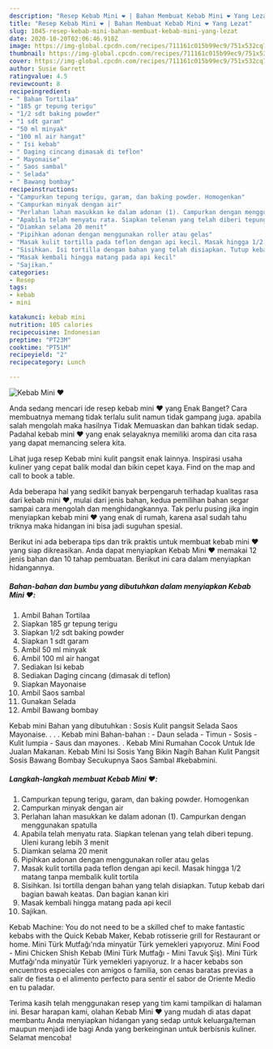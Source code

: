 ```yaml
---
description: "Resep Kebab Mini ❤️ | Bahan Membuat Kebab Mini ❤️ Yang Lezat"
title: "Resep Kebab Mini ❤️ | Bahan Membuat Kebab Mini ❤️ Yang Lezat"
slug: 1045-resep-kebab-mini-bahan-membuat-kebab-mini-yang-lezat
date: 2020-10-20T02:06:46.910Z
image: https://img-global.cpcdn.com/recipes/711161c015b99ec9/751x532cq70/kebab-mini-❤️-foto-resep-utama.jpg
thumbnail: https://img-global.cpcdn.com/recipes/711161c015b99ec9/751x532cq70/kebab-mini-❤️-foto-resep-utama.jpg
cover: https://img-global.cpcdn.com/recipes/711161c015b99ec9/751x532cq70/kebab-mini-❤️-foto-resep-utama.jpg
author: Susie Garrett
ratingvalue: 4.5
reviewcount: 8
recipeingredient:
- " Bahan Tortilaa"
- "185 gr tepung terigu"
- "1/2 sdt baking powder"
- "1 sdt garam"
- "50 ml minyak"
- "100 ml air hangat"
- " Isi kebab"
- " Daging cincang dimasak di teflon"
- " Mayonaise"
- " Saos sambal"
- " Selada"
- " Bawang bombay"
recipeinstructions:
- "Campurkan tepung terigu, garam, dan baking powder. Homogenkan"
- "Campurkan minyak dengan air"
- "Perlahan lahan masukkan ke dalam adonan (1). Campurkan dengan menggunakan spatulla"
- "Apabila telah menyatu rata. Siapkan telenan yang telah diberi tepung. Uleni kurang lebih 3 menit"
- "Diamkan selama 20 menit"
- "Pipihkan adonan dengan menggunakan roller atau gelas"
- "Masak kulit tortilla pada teflon dengan api kecil. Masak hingga 1/2 matang tanpa membalik kulit tortila"
- "Sisihkan. Isi tortilla dengan bahan yang telah disiapkan. Tutup kebab dari bagian bawah keatas. Dan bagian kanan kiri"
- "Masak kembali hingga matang pada api kecil"
- "Sajikan."
categories:
- Resep
tags:
- kebab
- mini

katakunci: kebab mini 
nutrition: 105 calories
recipecuisine: Indonesian
preptime: "PT23M"
cooktime: "PT51M"
recipeyield: "2"
recipecategory: Lunch

---
```



![Kebab Mini ❤️](https://img-global.cpcdn.com/recipes/711161c015b99ec9/751x532cq70/kebab-mini-❤️-foto-resep-utama.jpg)

Anda sedang mencari ide resep kebab mini ❤️ yang Enak Banget? Cara membuatnya memang tidak terlalu sulit namun tidak gampang juga. apabila salah mengolah maka hasilnya Tidak Memuaskan dan bahkan tidak sedap. Padahal kebab mini ❤️ yang enak selayaknya memiliki aroma dan cita rasa yang dapat memancing selera kita.

Lihat juga resep Kebab mini kulit pangsit enak lainnya. Inspirasi usaha kuliner yang cepat balik modal dan bikin cepet kaya. Find on the map and call to book a table.

Ada beberapa hal yang sedikit banyak berpengaruh terhadap kualitas rasa dari kebab mini ❤️, mulai dari jenis bahan, kedua pemilihan bahan segar sampai cara mengolah dan menghidangkannya. Tak perlu pusing jika ingin menyiapkan kebab mini ❤️ yang enak di rumah, karena asal sudah tahu triknya maka hidangan ini bisa jadi suguhan spesial.


Berikut ini ada beberapa tips dan trik praktis untuk membuat kebab mini ❤️ yang siap dikreasikan. Anda dapat menyiapkan Kebab Mini ❤️ memakai 12 jenis bahan dan 10 tahap pembuatan. Berikut ini cara dalam menyiapkan hidangannya.

<!--inarticleads1-->

##### Bahan-bahan dan bumbu yang dibutuhkan dalam menyiapkan Kebab Mini ❤️:

1. Ambil  Bahan Tortilaa
1. Siapkan 185 gr tepung terigu
1. Siapkan 1/2 sdt baking powder
1. Siapkan 1 sdt garam
1. Ambil 50 ml minyak
1. Ambil 100 ml air hangat
1. Sediakan  Isi kebab
1. Sediakan  Daging cincang (dimasak di teflon)
1. Siapkan  Mayonaise
1. Ambil  Saos sambal
1. Gunakan  Selada
1. Ambil  Bawang bombay


Kebab mini Bahan yang dibutuhkan : Sosis Kulit pangsit Selada Saos Mayonaise. . . . Kebab mini Bahan-bahan : - Daun selada - Timun - Sosis - Kulit lumpia - Saus dan mayones. . Kebab Mini Rumahan Cocok Untuk Ide Jualan Makanan. Kebab Mini Isi Sosis Yang Bikin Nagih Bahan Kulit Pangsit Sosis Bawang Bombay Secukupnya Saos Sambal #kebabmini. 

<!--inarticleads2-->

##### Langkah-langkah membuat Kebab Mini ❤️:

1. Campurkan tepung terigu, garam, dan baking powder. Homogenkan
1. Campurkan minyak dengan air
1. Perlahan lahan masukkan ke dalam adonan (1). Campurkan dengan menggunakan spatulla
1. Apabila telah menyatu rata. Siapkan telenan yang telah diberi tepung. Uleni kurang lebih 3 menit
1. Diamkan selama 20 menit
1. Pipihkan adonan dengan menggunakan roller atau gelas
1. Masak kulit tortilla pada teflon dengan api kecil. Masak hingga 1/2 matang tanpa membalik kulit tortila
1. Sisihkan. Isi tortilla dengan bahan yang telah disiapkan. Tutup kebab dari bagian bawah keatas. Dan bagian kanan kiri
1. Masak kembali hingga matang pada api kecil
1. Sajikan.


Kebab Machine: You do not need to be a skilled chef to make fantastic kebabs with the Quick Kebab Maker, Kebab rotisserie grill for Restaurant or home. Mini Türk Mutfağı&#39;nda minyatür Türk yemekleri yapıyoruz. Mini Food - Mini Chicken Shish Kebab (Mini Türk Mutfağı - Mini Tavuk Şiş). Mini Türk Mutfağı&#39;nda minyatür Türk yemekleri yapıyoruz. Ir a hacer kebabs son encuentros especiales con amigos o familia, son cenas baratas previas a salir de fiesta o el alimento perfecto para sentir el sabor de Oriente Medio en tu paladar. 

Terima kasih telah menggunakan resep yang tim kami tampilkan di halaman ini. Besar harapan kami, olahan Kebab Mini ❤️ yang mudah di atas dapat membantu Anda menyiapkan hidangan yang sedap untuk keluarga/teman maupun menjadi ide bagi Anda yang berkeinginan untuk berbisnis kuliner. Selamat mencoba!
